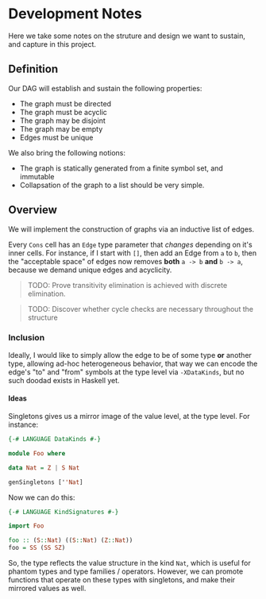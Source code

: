 Development Notes
=================

Here we take some notes on the struture and design we want to sustain, and
capture in this project.

## Definition

Our DAG will establish and sustain the following properties:

- The graph must be directed
- The graph must be acyclic
- The graph may be disjoint
- The graph may be empty
- Edges must be unique

We also bring the following notions:

- The graph is statically generated from a finite symbol set, and immutable
- Collapsation of the graph to a list should be very simple.

## Overview

We will implement the construction of graphs via an inductive list of edges.

Every `Cons` cell has an `Edge` type parameter that _changes_ depending on it's inner
cells. For instance, if I start with `[]`, then add an Edge from `a` to `b`,
then the "acceptable space" of edges now removes __both__ `a -> b` __and__
`b -> a`, because we demand unique edges and acyclicity.

> TODO: Prove transitivity elimination is achieved with discrete elimination.

> TODO: Discover whether cycle checks are necessary throughout the structure

### Inclusion

Ideally, I would like to simply allow the edge to be of some type __or__ another type, allowing ad-hoc heterogeneous behavior, that way we can encode the edge's "to" and "from" symbols at the type level via `-XDataKinds`, but no such doodad exists in Haskell yet.

#### Ideas

Singletons gives us a mirror image of the value level, at the type level. For instance:

```haskell
{-# LANGUAGE DataKinds #-}

module Foo where

data Nat = Z | S Nat

genSingletons [''Nat]
```

Now we can do this:

```haskell
{-# LANGUAGE KindSignatures #-}

import Foo

foo :: (S::Nat) ((S::Nat) (Z::Nat))
foo = SS (SS SZ)
```

So, the type reflects the value structure in the kind `Nat`, which is useful for phantom types and type families / operators. However, we can promote functions that operate on these types with singletons, and make their mirrored values as well.
